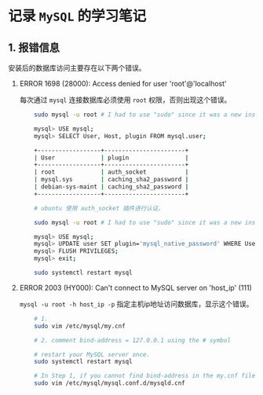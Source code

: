 
# 记录 `MySQL` 的学习笔记

## 1. 报错信息

安装后的数据库访问主要存在以下两个错误。

1. ERROR 1698 (28000): Access denied for user 'root'@'localhost'

    每次通过 `mysql` 连接数据库必须使用 `root` 权限，否则出现这个错误。

    ```bash
        sudo mysql -u root # I had to use "sudo" since it was a new installation

        mysql> USE mysql;
        mysql> SELECT User, Host, plugin FROM mysql.user;

        +------------------+-----------------------+
        | User             | plugin                |
        +------------------+-----------------------+
        | root             | auth_socket           |
        | mysql.sys        | caching_sha2_password |
        | debian-sys-maint | caching_sha2_password |
        +------------------+-----------------------+

        # ubuntu 使用 auth_socket 插件进行认证。

        sudo mysql -u root # I had to use "sudo" since it was a new installation

        mysql> USE mysql;
        mysql> UPDATE user SET plugin='mysql_native_password' WHERE User='root';
        mysql> FLUSH PRIVILEGES;
        mysql> exit;

        sudo systemctl restart mysql

    ```

2. ERROR 2003 (HY000): Can't connect to MySQL server on 'host_ip' (111)

    `mysql -u root -h host_ip -p` 指定主机ip地址访问数据库，显示这个错误。

    ```bash
        # 1.
        sudo vim /etc/mysql/my.cnf

        # 2. comment bind-address = 127.0.0.1 using the # symbol

        # restart your MySQL server once.
        sudo systemctl restart mysql

        # In Step 1, if you cannot find bind-address in the my.cnf file, look for it in file.
        sudo vim /etc/mysql/mysql.conf.d/mysqld.cnf
    ```
